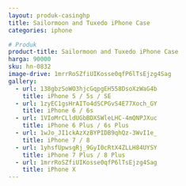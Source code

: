 ```yaml
---
layout: produk-casinghp
title: Sailormoon and Tuxedo iPhone Case
categories: iphone

# Produk
product-title: Sailormoon and Tuxedo iPhone Case
harga: 90000
sku: hn-0832
image-drive: 1mrrRoSZfiUIKosse0qfP6lTsEjzg4Sag
gallery:
  - url: 138gbzSoWO3hjcGqpgEH558DsoXzWaG4b
    title: iPhone 5 / 5s / SE
  - url: 1zyEC1gsHrAITo4dSCPGvS4E77Xoch_GY
    title: iPhone 6 / 6s
  - url: 1VIoMrCLldUGbBDXSWleLHC-4mQNPJXuc
    title: iPhone 6 Plus / 6s Plus
  - url: 1wJo_JI1ckAzXzBYPIDB9qhQz-3WvI1e_
    title: iPhone 7 / 8
  - url: 1yhsfUpwsgRj_9GyI0cRtX4ZLLH84UYSY
    title: iPhone 7 Plus / 8 Plus
  - url: 1mrrRoSZfiUIKosse0qfP6lTsEjzg4Sag
    title: iPhone X
---
```

